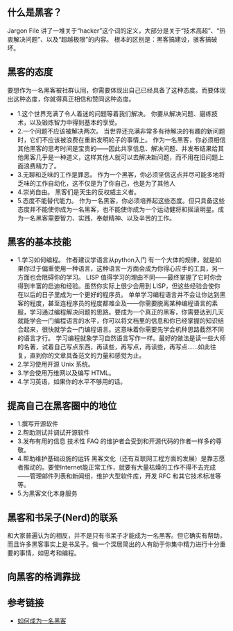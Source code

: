 
## 什么是黑客？
Jargon File 讲了一堆关于“hacker”这个词的定义，大部分是关于“技术高超”、“热衷解决问题”、以及“超越极限”的内容。
根本的区别是：黑客搞建设，骇客搞破坏。


## 黑客的态度
要想作为一名黑客被社群认同，你需要体现出自己已经具备了这种态度。而要体现出这种态度，你就得真正相信和赞同这种态度。
* 1.这个世界充满了令人着迷的问题等着我们解决。
你要从解决问题、磨练技术，以及锻炼智力中得到基本的享受。
* 2.一个问题不应该被解决两次。
当世界还充满非常多有待解决的有趣的新问题时，它们不应该被浪费在重新发明轮子的事情上。
作为一名黑客，你必须相信其他黑客的思考时间是宝贵的——因此共享信息、解决问题、并发布结果给其他黑客几乎是一种道义，这样其他人就可以去解决新问题，而不用在旧问题上面浪费精力了。
* 3.无聊和乏味的工作是罪恶。
作为一个黑客，你必须坚信这点并尽可能多地将乏味的工作自动化，这不仅是为了你自己，也是为了其他人
* 4.崇尚自由。
黑客们是天生的反权威主义者。
* 5.态度不能替代能力。
作为一名黑客，你必须培养起这些态度。但只具备这些态度并不能使你成为一名黑客，也不能使你成为一个运动健将和摇滚明星。成为一名黑客需要智力、实践、奉献精神、以及辛苦的工作。


## 黑客的基本技能
* 1.学习如何编程。
作者建议学语言从python入门
有一个大体的规律，就是如果你过于偏重使用一种语言，这种语言一方面会成为你得心应手的工具，另一方面也会阻碍你的学习。
LISP 值得学习的理由不同——最终掌握了它时你会得到丰富的启迪和经验。虽然你实际上很少会用到 LISP，但这些经验会使你在以后的日子里成为一个更好的程序员。
单单学习编程语言并不会让你达到黑客的程度，甚至连程序员的程度都难企及——你需要脱离某种编程语言的素服，学习通过编程解决问题的思路。要成为一个真正的黑客，你需要达到几天就能学会一门编程语言的水平，你可以将文档里的信息和你已经掌握的知识结合起来，很快就学会一门编程语言。这意味着你需要先学会机种思路截然不同的语言才行。
学习编程就象学习自然语言写作一样。最好的做法是读一些大师的名著，试着自己写点东西，再读些，再写点，再读些，再写点……如此往复，直到你的文章具备范文的力量和感觉为止。
* 2.学习使用开源 Unix 系统。
* 3.学会使用万维网以及编写 HTML。
* 4.学习英语，如果你的水平不够用的话。


## 提高自己在黑客圈中的地位
* 1.撰写开源软件
* 2.帮助测试并调试开源软件
* 3.发布有用的信息
技术性 FAQ 的维护者会受到和开源代码的作者一样多的尊敬。
* 4.帮助维护基础设施的运转
黑客文化（还有互联网工程方面的发展）是靠志愿者推动的。要使Internet能正常工作，就要有大量枯燥的工作不得不去完成——管理邮件列表和新闻组，维护大型软件库，开发 RFC 和其它技术标准等等。
* 5.为黑客文化本身服务


## 黑客和书呆子(Nerd)的联系
和大家普遍认为的相反，并不是只有书呆子才能成为一名黑客。但它确实有帮助，而且许多黑客事实上是书呆子。做一个深居简出的人有助于你集中精力进行十分重要的事情，如思考和编程。


## 向黑客的格调靠拢



## 参考链接
- [如何成为一名黑客](https://translations.readthedocs.io/en/latest/hacker_howto.html)
